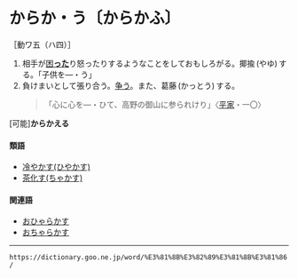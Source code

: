 # からか・う〔からかふ〕

［動ワ五（ハ四）］
1.  相手が[困**った**](こまる（困る）)り怒ったりするようなことをしておもしろがる。揶揄 (やゆ) する。「子供を―・う」
2.  負けまいとして張り合う。[争う](あらそう（争う）)。また、葛藤 (かっとう) する。    
    >「心に心を―・ひて、高野の御山に参られけり」〈[平家](https://dictionary.goo.ne.jp/word/%E5%B9%B3%E5%AE%B6%E7%89%A9%E8%AA%9E/#jn-198120)・一〇〉
        

\[可能\]**からかえる**

#### 類語

-   [冷やかす(ひやかす)](https://dictionary.goo.ne.jp/word/%E5%86%B7%E3%81%8B%E3%81%99/#jn-187195)
-   [茶化す(ちゃかす)](https://dictionary.goo.ne.jp/word/%E8%8C%B6%E5%8C%96%E3%81%99/#jn-142489)

#### 関連語

-   [おひゃらかす](https://dictionary.goo.ne.jp/word/%E3%81%8A%E3%81%B2%E3%82%83%E3%82%89%E3%81%8B%E3%81%99/#jn-32691)
-   [おちゃらかす](https://dictionary.goo.ne.jp/word/%E3%81%8A%E3%81%A1%E3%82%83%E3%82%89%E3%81%8B%E3%81%99/#jn-31609)

---
`https://dictionary.goo.ne.jp/word/%E3%81%8B%E3%82%89%E3%81%8B%E3%81%86/`